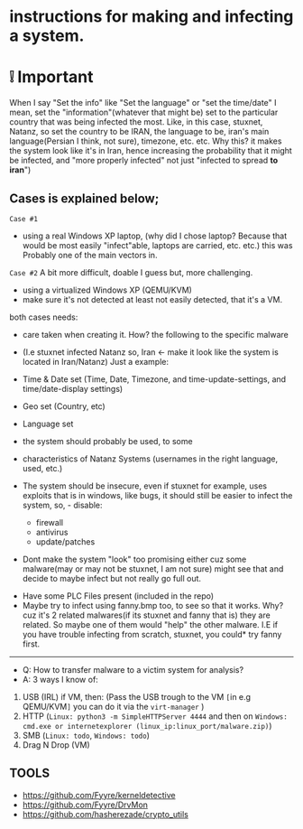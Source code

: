 # instructions for making and infecting a system.

# ❕ Important
When I say "Set the info" like "Set the language" or "set the time/date" I mean, set the "information"(whatever that might be) set to the particular country that was being infected the most. Like, in this case, stuxnet, Natanz, so set the country to be IRAN, the language to be, iran's main language(Persian I think, not sure), timezone, etc. etc.
Why this? it makes the system look like it's in Iran, hence increasing the probability that it might be infected, and "more properly infected" not just "infected to spread **to** **iran**")

## Cases is explained below;

`Case #1`
- using a real Windows XP laptop, (why did I chose laptop? Because that would be most easily "infect"able, laptops are carried, etc. etc.) this was Probably one of the main vectors in.


`Case #2` A bit more difficult, doable I guess but, more challenging.
- using a virtualized Windows XP (QEMU/KVM)
- make sure it's not detected at least not easily detected, that it's a VM.

both cases needs:
- care taken when creating it. How? the following to the specific malware
-  (I.e stuxnet infected Natanz so, Iran <- make it look like the system is located in Iran/Natanz) Just a example:
  - Time & Date set (Time, Date, Timezone, and time-update-settings, and time/date-display settings)
  - Geo set (Country, etc)
  - Language set
  - the system should probably be used, to some 
  - characteristics of Natanz Systems (usernames in the right language, used, etc.)
  
  -  The system should be insecure, even if stuxnet for example, uses exploits that is in windows, like bugs, it should still be easier to infect the system, so,
    -  disable:
        - firewall
        - antivirus
        - update/patches

* Dont make the system "look" too promising either cuz some malware(may or may not be stuxnet, I am not sure)  might see that and decide to maybe infect but not really go full out.
- Have some PLC Files present (included in the repo)
- Maybe try to infect using fanny.bmp too, to see so that it works. Why? cuz it's 2 related malwares(if its stuxnet and fanny that is) they are related. So maybe one of them would "help" the other malware. I.E if you have trouble infecting from scratch, stuxnet, you could* try fanny first.



---
- Q: How to transfer malware to a victim system for analysis?
- A: 3 ways I know of:
1. USB (IRL) if VM, then: (Pass the USB trough to the VM `[`in e.g QEMU/KVM`]` you can do it via the `virt-manager` )
2. HTTP (`Linux: python3 -m SimpleHTTPServer 4444` and then on `Windows: cmd.exe or internetexplorer (linux_ip:linux_port/malware.zip)`)
3. SMB (`Linux: todo`, `Windows: todo`)
4. Drag N Drop (VM)


## TOOLS
- https://github.com/Fyyre/kerneldetective
- https://github.com/Fyyre/DrvMon
- https://github.com/hasherezade/crypto_utils




